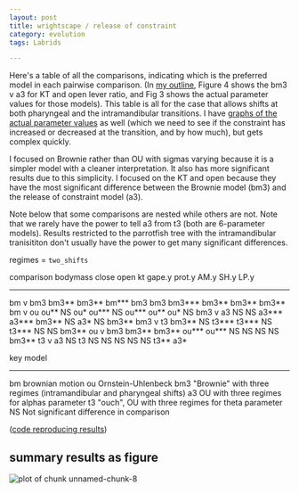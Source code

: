 ```yaml
---
layout: post
title: wrightscape / release of constraint
category: evolution
tags: Labrids

---
```


Here's a table of all the comparisons, indicating which is the preferred model in each pairwise comparison.  (In [my outline](https://github.com/cboettig/wrightscape/blob/master/inst/doc/wrightscape_github.md), Figure 4 shows the bm3 v a3 for KT and open lever ratio, and Fig 3 shows the actual parameter values for those models). This table is all for the case that allows shifts at both pharyngeal and the intramandibular transitions. I have [graphs of the actual parameter values](https://github.com/cboettig/wrightscape/blob/d0cab00702be1e552be0ee63524f20da5395d53e/inst/examples/labrid_mc.md) as well (which we need to see if the constraint has increased or decreased at the transition, and by how much), but gets complex quickly.  

I focused on Brownie rather than OU with sigmas varying because it is a simpler model with a cleaner interpretation. It also has more significant results due to this simplicity. I focused on the KT and open because they have the most significant difference between the Brownie model (bm3) and the release of constraint model (a3).     

 Note below that some comparisons are nested while others are not.   Note that we rarely have the power to tell a3 from t3 (both are 6-parameter models).  Results restricted to the parrotfish tree with the intramandibular tranisititon don't usually have the power to get many significant differences. 

regimes = `two_shifts`

comparison   bodymass close   open  kt     gape.y prot.y  AM.y  SH.y  LP.y
------------ -------- -----  -----  -----  -----  ------  ----  ----  ------ 
bm v bm3     bm3**    bm3**  bm***  bm3    bm3    bm3*** bm3**  bm3** bm3**
bm v ou      ou**      NS     ou*   ou***  NS     ou***  ou**   ou*   NS
bm3 v a3     NS        NS    a3***  a3***  bm3**  NS      a3*   NS    bm3**
bm3 v t3     bm3**     NS    t3***  t3***  NS     t3***   NS    NS    bm3**
ou v bm3     bm3**    bm3**  ou***  ou***  NS     NS      NS    NS    bm3**
t3 v a3      NS       t3     NS     NS     NS     NS      NS    t3**  a3* 

key  model 
---  ---------------
bm   brownian motion
ou   Ornstein-Uhlenbeck
bm3  "Brownie" with three regimes (intramandibular and pharyngeal shifts)
a3   OU with three regimes for alphas parameter
t3   "ouch", OU with three regimes for theta parameter
NS   Not significant difference in comparison 

([code reproducing results](https://github.com/cboettig/wrightscape/blob/798f57c18c84866456aafc864cf9b1fcd1ddef13/inst/examples/labrid_power.md))

## summary results as figure

![plot of chunk unnamed-chunk-8](http://farm8.staticflickr.com/7134/7074425683_d4704fd0b3_o.png) 


